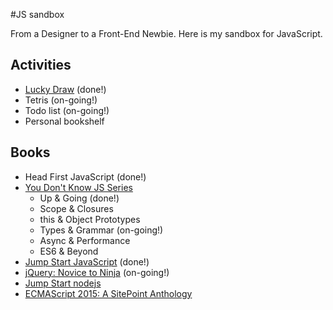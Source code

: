 #JS sandbox

From a Designer to a Front-End Newbie.
Here is my sandbox for JavaScript.

## Activities
 - [Lucky Draw](https://github.com/estherj-hsu/js-sandbox/tree/master/Assignment/JS%20OOP) (done!)
 - Tetris (on-going!)
 - Todo list (on-going!)
 - Personal bookshelf

## Books
 - Head First JavaScript (done!)
 - [You Don't Know JS Series](https://github.com/getify/You-Dont-Know-JS)
   - Up & Going (done!)
   - Scope & Closures
   - this & Object Prototypes
   - Types & Grammar (on-going!)
   - Async & Performance
   - ES6 & Beyond
 - [Jump Start JavaScript](https://www.sitepoint.com/premium/books/jump-start-javascript) (done!)
 - [jQuery: Novice to Ninja](https://www.sitepoint.com/premium/books/jquery-novice-to-ninja) (on-going!)
 - [Jump Start nodejs](https://www.sitepoint.com/premium/books/jump-start-node-js)
 - [ECMAScript 2015: A SitePoint Anthology](https://www.sitepoint.com/premium/books/ecmascript-2015-a-sitepoint-anthology)
